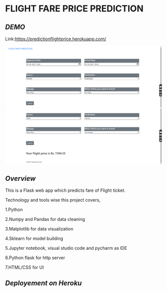<h1> FLIGHT FARE PRICE PREDICTION </h1>

***DEMO***
---
Link:https://predictionflightprice.herokuapp.com/

<img src = "Demo1.png">
<img src = "Demo2.png">

***Overview***
---

This is a Flask web app which predicts fare of Flight ticket.

Technology and tools wise this project covers,

1.Python

2.Numpy and Pandas for data cleaning

3.Matplotlib for data visualization

4.Sklearn for model building

5.Jupyter notebook, visual studio code and pycharm as IDE

6.Python flask for http server

7.HTML/CSS for UI

***Deployement on Heroku***
---
